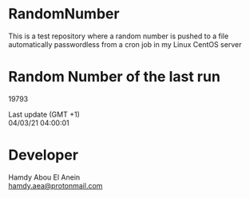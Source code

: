 # RandomNumber    
This is a test repository where a random number is pushed to a file automatically passwordless from a cron job in my Linux CentOS server    
# Random Number of the last run   
19793
      
Last update (GMT +1)    
04/03/21 04:00:01
# Developer    
Hamdy Abou El Anein   
hamdy.aea@protonmail.com
